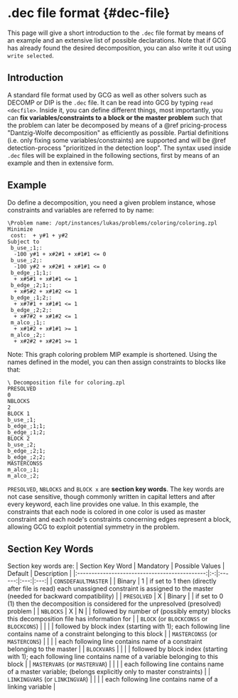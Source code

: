 # .dec file format {#dec-file}
This page will give a short introduction to the `.dec` file format by means of an example
and an extensive list of possible declarations. Note that if GCG has already found the
desired decomposition, you can also write it out using `write selected`.
## Introduction
A standard file format used by GCG as well as other solvers such as DECOMP or DIP is the `.dec` file. It can be read into GCG by typing `read <decfile>`.
Inside it, you can define different things, most importantly, you can 
**fix variables/constraints to a block or the master problem** such that the problem can 
later be decomposed by means of a @ref pricing-process "Dantzig-Wolfe decomposition" as efficiently as possible. 
Partial definitions (i.e. only fixing some variables/constraints) are supported and will be 
@ref detection-process "prioritized in the detection loop". The syntax used inside `.dec` files will be 
explained in the following sections, first by means of an example and then in extensive form.

## Example
Do define a decomposition, you need a given problem instance, whose constraints and variables are referred to by name:
```
\Problem name: /opt/instances/lukas/problems/coloring/coloring.zpl
Minimize
 cost:  + y#1 + y#2
Subject to
 b_use_;1;:
  -100 y#1 + x#2#1 + x#1#1 <= 0
 b_use_;2;:
  -100 y#2 + x#2#1 + x#1#1 <= 0
 b_edge_;1;1;:
  + x#5#1 + x#1#1 <= 1
 b_edge_;2;1;:
  + x#5#2 + x#1#2 <= 1
 b_edge_;1;2;:
  + x#7#1 + x#1#1 <= 1
 b_edge_;2;2;:
  + x#7#2 + x#1#2 <= 1
 m_alco_;1;:
  + x#1#2 + x#1#1 >= 1
 m_alco_;2;:
  + x#2#2 + x#2#1 >= 1
```
Note: This graph coloring problem MIP example is shortened.
Using the names defined in the model, you can then assign constraints to blocks like that:
```
\ Decomposition file for coloring.zpl
PRESOLVED
0
NBLOCKS
2
BLOCK 1
b_use_;1;
b_edge_;1;1;
b_edge_;1;2;
BLOCK 2
b_use_;2;
b_edge_;2;1;
b_edge_;2;2;
MASTERCONSS
m_alco_;1;
m_alco_;2;
```
`PRESOLVED`, `NBLOCKS` and `BLOCK x` are **section key words**. The key words are not case sensitive, 
though commonly written in capital letters and after every keyword, each line provides one value.
In this example, the constraints that each node is colored in one color is used as master constraint 
and each node's constraints concerning edges represent a block, allowing GCG to exploit potential 
symmetry in the problem.

## Section Key Words
Section key words are:
| Section Key Word | Mandatory | Possible Values | Default | Description |
|:---------------------------------------------:|:-:|:------:|:---:|:---:|
| `CONSDEFAULTMASTER`                           |   | Binary | 1   | if set to 1 then (directly after file is read) each unassigned constraint is assigned to the master (needed for backward compatibility) |
| `PRESOLVED`                                   | X | Binary |     | if set to 0 (1) then the decomposition is considered for the unpresolved (presolved) problem |
| `NBLOCKS`                                     | X | N      |     | followed by number of (possibly empty) blocks this decomposition file has information for |
| `BLOCK` (or `BLOCKCONSS` or `BLOCKCONS`)      |   |        |     | followed by block index (starting with 1); each following line contains name of a constraint belonging to this block |
| `MASTERCONSS` (or `MASTERCONS`)               |   |        |     | each following line contains name of a constraint belonging to the master |
| `BLOCKVARS`                                   |   |        |     | followed by block index (starting with 1); each following line contains name of a variable belonging to this block |
| `MASTERVARS` (or `MASTERVAR`)                 |   |        |     | each following line contains name of a master variable; (belongs explicitly only to master constraints) |
| `LINKINGVARS` (or `LINKINGVAR`)               |   |        |     | each following line contains name of a linking variable |